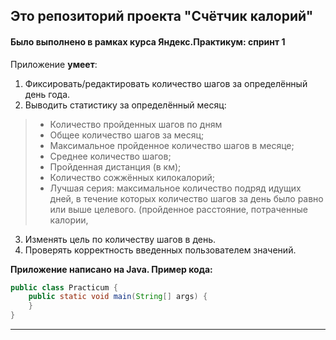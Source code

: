 ## Это репозиторий проекта "Счётчик калорий"  
#### Было выполнено в рамках курса Яндекс.Практикум: спринт 1

Приложение **умеет**:
1. Фиксировать/редактировать количество шагов за определённый день года.
2. Выводить статистику за определённый месяц: 
> * Количество пройденных шагов по дням
> * Общее количество шагов за месяц;
> * Максимальное пройденное количество шагов в месяце;
> * Среднее количество шагов;
> * Пройденная дистанция (в км);
> * Количество сожжённых килокалорий;
> * Лучшая серия: максимальное количество подряд идущих дней, в течение которых количество шагов за день было равно или выше целевого. (пройденное расстояние, потраченные калории, 
3. Изменять цель по количеству шагов в день.
4. Проверять корректность введенных пользователем значений.

**Приложение написано на Java. Пример кода:**
```java
public class Practicum {
    public static void main(String[] args) {
    }
}
```
------
